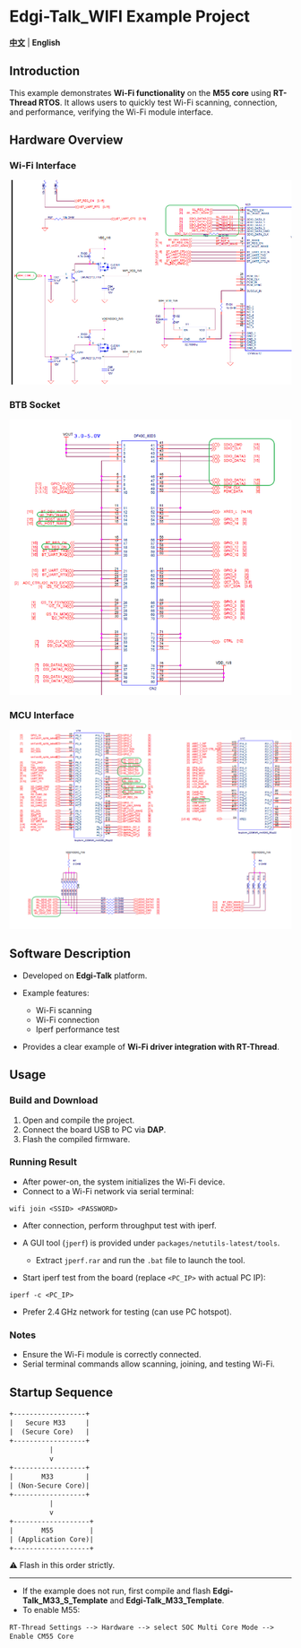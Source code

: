 # Edgi-Talk_WIFI Example Project

[**中文**](./README_zh.md) | **English**

## Introduction

This example demonstrates **Wi-Fi functionality** on the **M55 core** using **RT-Thread RTOS**.
It allows users to quickly test Wi-Fi scanning, connection, and performance, verifying the Wi-Fi module interface.

## Hardware Overview

### Wi-Fi Interface

![alt text](figures/1.png)

### BTB Socket

![alt text](figures/2.png)

### MCU Interface

![alt text](figures/3.png)

## Software Description

* Developed on **Edgi-Talk** platform.

* Example features:

  * Wi-Fi scanning
  * Wi-Fi connection
  * Iperf performance test

* Provides a clear example of **Wi-Fi driver integration with RT-Thread**.

## Usage

### Build and Download

1. Open and compile the project.
2. Connect the board USB to PC via **DAP**.
3. Flash the compiled firmware.

### Running Result

* After power-on, the system initializes the Wi-Fi device.
* Connect to a Wi-Fi network via serial terminal:

```
wifi join <SSID> <PASSWORD>
```

* After connection, perform throughput test with iperf.
* A GUI tool (`jperf`) is provided under `packages/netutils-latest/tools`.

  * Extract `jperf.rar` and run the `.bat` file to launch the tool.
* Start iperf test from the board (replace `<PC_IP>` with actual PC IP):

```
iperf -c <PC_IP>
```

* Prefer 2.4 GHz network for testing (can use PC hotspot).

### Notes

* Ensure the Wi-Fi module is correctly connected.
* Serial terminal commands allow scanning, joining, and testing Wi-Fi.

## Startup Sequence

```
+------------------+
|   Secure M33     |
|  (Secure Core)   |
+------------------+
          |
          v
+------------------+
|       M33        |
| (Non-Secure Core)|
+------------------+
          |
          v
+-------------------+
|       M55         |
| (Application Core)|
+-------------------+
```

⚠️ Flash in this order strictly.

---

* If the example does not run, first compile and flash **Edgi-Talk_M33_S_Template** and **Edgi-Talk_M33_Template**.
* To enable M55:

```
RT-Thread Settings --> Hardware --> select SOC Multi Core Mode --> Enable CM55 Core
```

